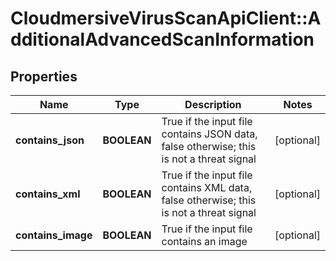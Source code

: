 # CloudmersiveVirusScanApiClient::AdditionalAdvancedScanInformation

## Properties
Name | Type | Description | Notes
------------ | ------------- | ------------- | -------------
**contains_json** | **BOOLEAN** | True if the input file contains JSON data, false otherwise; this is not a threat signal | [optional] 
**contains_xml** | **BOOLEAN** | True if the input file contains XML data, false otherwise; this is not a threat signal | [optional] 
**contains_image** | **BOOLEAN** | True if the input file contains an image | [optional] 


